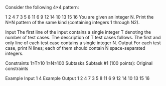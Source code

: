 Consider the following 4×4 pattern:

 1  2  4  7
 3  5  8 11
 6  9 12 14
10 13 15 16
You are given an integer N. Print the N×N pattern of the same kind (containing integers 1 through N2).

Input
The first line of the input contains a single integer T denoting the number of test cases. The description of T test cases follows.
The first and only line of each test case contains a single integer N.
Output
For each test case, print N lines; each of them should contain N space-separated integers.

Constraints
1≤T≤10
1≤N≤100
Subtasks
Subtask #1 (100 points): Original constraints

Example Input
1
4
Example Output
1 2 4 7
3 5 8 11
6 9 12 14
10 13 15 16
